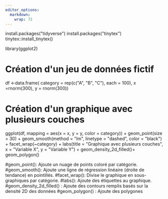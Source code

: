 ```yaml
---
editor_options: 
  markdown: 
    wrap: 72
---
```


install.packages("tidyverse") install.packages("tinytex")
tinytex::install_tinytex()

library(ggplot2) 
# Création d'un jeu de données fictif 
df <-data.frame( category = rep(c("A", "B", "C"), each = 100), 
x =rnorm(300), y = rnorm(300))

# Création d'un graphique avec plusieurs couches

ggplot(df, mapping = aes(x = x, y = y, color = category)) +
geom_point(size = 30) + geom_smooth(method = "lm", linetype = "dashed",
color = "black") + facet_wrap(~category) + labs(title = "Graphique avec
plusieurs couches", x = "Variable X", y = "Variable Y") +
geom_density_2d_filled()+ geom_polygon()

#geom_point(): Ajoute un nuage de points coloré par catégorie.
#geom_smooth(): Ajoute une ligne de régression linéaire (droite de tendance) en pointillés. 
#facet_wrap(): Divise le graphique en sous-graphiques par catégorie. 
#labs(): Ajoute des étiquettes au graphique. 
#geom_density_2d_filled() : Ajoute des contours remplis basés sur la densité 2D des données 
#geom_polygon() : Ajoute des polygones

